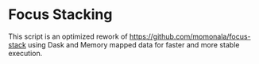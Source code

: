 # Focus Stacking

This script is an optimized rework of  https://github.com/momonala/focus-stack using Dask and Memory mapped data for faster and more stable execution.